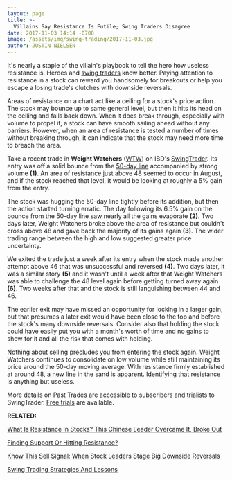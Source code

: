 ```yaml
---
layout: page
title: >-
  Villains Say Resistance Is Futile; Swing Traders Disagree
date: 2017-11-03 14:14 -0700
image: /assets/img/swing-trading/2017-11-03.jpg
author: JUSTIN NIELSEN
---
```






It's nearly a staple of the villain's playbook to tell the hero how useless resistance is. Heroes and [swing traders](https://www.investors.com/ibd-university/swing-trading/) know better. Paying attention to resistance in a stock can reward you handsomely for breakouts or help you escape a losing trade's clutches with downside reversals.


Areas of resistance on a chart act like a ceiling for a stock's price action. The stock may bounce up to same general level, but then it hits its head on the ceiling and falls back down. When it does break through, especially with volume to propel it, a stock can have smooth sailing ahead without any barriers. However, when an area of resistance is tested a number of times without breaking through, it can indicate that the stock may need more time to breach the area.


Take a recent trade in **Weight Watchers** ([WTW](https://research.investors.com/quote.aspx?symbol=WTW)) on IBD's [SwingTrader](http://shop.investors.com/offer/splashresponsive.aspx?id=SwingTrader&src=A011LPH). Its entry was off a solid bounce from the [50-day line](https://www.investors.com/how-to-invest/investors-corner/50-day-moving-average/) accompanied by strong volume **(1)**. An area of resistance just above 48 seemed to occur in August, and if the stock reached that level, it would be looking at roughly a 5% gain from the entry.


The stock was hugging the 50-day line tightly before its addition, but then the action started turning erratic. The day following its 6.5% gain on the bounce from the 50-day line saw nearly all the gains evaporate **(2)**. Two days later, Weight Watchers broke above the area of resistance but couldn't cross above 48 and gave back the majority of its gains again **(3)**. The wider trading range between the high and low suggested greater price uncertainty.


We exited the trade just a week after its entry when the stock made another attempt above 46 that was unsuccessful and reversed **(4)**. Two days later, it was a similar story **(5)** and it wasn't until a week after that Weight Watchers was able to challenge the 48 level again before getting turned away again **(6)**. Two weeks after that and the stock is still languishing between 44 and 46.


The earlier exit may have missed an opportunity for locking in a larger gain, but that presumes a later exit would have been close to the top and before the stock's many downside reversals. Consider also that holding the stock could have easily put you with a month's worth of time and no gains to show for it and all the risk that comes with holding.


Nothing about selling precludes you from entering the stock again. Weight Watchers continues to consolidate on low volume while still maintaining its price around the 50-day moving average. With resistance firmly established at around 48, a new line in the sand is apparent. Identifying that resistance is anything but useless.


More details on Past Trades are accessible to subscribers and trialists to SwingTrader. [Free trials](http://shop.investors.com/offer/splashresponsive.aspx?id=SwingTrader&src=A011LPH) are available.


**RELATED:**


[What Is Resistance In Stocks? This Chinese Leader Overcame It, Broke Out](https://www.investors.com/how-to-invest/investors-corner/what-is-resistance-in-stocks-this-chinese-leader-overcame-it-broke-out/)


[Finding Support Or Hitting Resistance?](https://www.investors.com/ibd-university/chart-reading/support-resistance-1/)


[Know This Sell Signal: When Stock Leaders Stage Big Downside Reversals](https://www.investors.com/how-to-invest/investors-corner/know-this-sell-signal-when-stock-leaders-stage-big-downside-reversals/)


[Swing Trading Strategies And Lessons](https://www.investors.com/ibd-university/swing-trading/)




